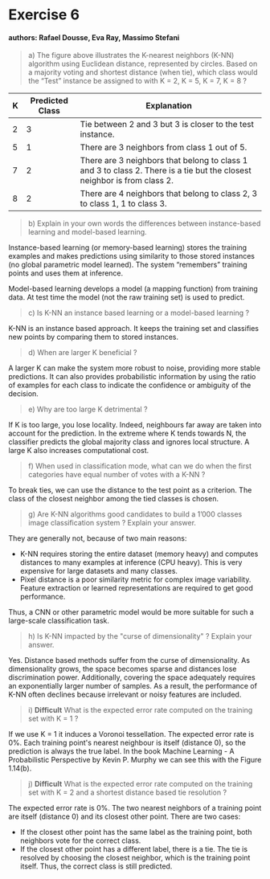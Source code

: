 # Exercise 6

#### authors: Rafael Dousse, Eva Ray, Massimo Stefani

> a) The figure above illustrates the K-nearest neighbors (K-NN) algorithm using Euclidean distance, represented by circles. Based on a majority voting and shortest distance (when tie), which class would the “Test” instance be assigned to with K = 2, K = 5, K = 7, K = 8 ?

| K | Predicted Class | Explanation |
|---|-----------------|-------------|
| 2 | 3 | Tie between 2 and 3 but 3 is closer to the test instance. |
| 5 | 1 | There are 3 neighbors from class 1 out of 5. |
| 7 | 2 | There are 3 neighbors that belong to class 1 and 3 to class 2. There is a tie but the closest neighbor is from class 2. |
| 8 | 2 | There are 4 neighbors that belong to class 2, 3 to class 1, 1 to class 3. |

> b) Explain in your own words the differences between instance-based learning and model-based learning.

Instance-based learning (or memory-based learning) stores the training examples and makes predictions using similarity to those stored instances (no global parametric model learned). The system “remembers” training points and uses them at inference.

Model-based learning develops a model (a mapping function) from training data. At test time the model (not the raw training set) is used to predict.

> c) Is K-NN an instance based learning or a model-based learning ?

K-NN is an instance based approach. It keeps the training set and classifies new points by comparing them to stored instances.

> d) When are larger K beneficial ?

A larger K can make the system more robust to noise, providing more stable predictions. It can also provides probabilistic information by using the ratio of examples for each class to indicate the confidence or ambiguity of the decision.

> e) Why are too large K detrimental ?

If K is too large, you lose locality. Indeed, neighbours far away are taken into account for the prediction. In the extreme where K tends towards N, the classifier predicts the global majority class and ignores local structure. A large K also increases computational cost.

> f) When used in classification mode, what can we do when the first categories have equal number of votes with a K-NN ?

To break ties, we can use the distance to the test point as a criterion. The class of the closest neighbor among the tied classes is chosen.

> g) Are K-NN algorithms good candidates to build a 1’000 classes image classification system ? Explain your answer.

They are generally not, because of two main reasons: 

- K-NN requires storing the entire dataset (memory heavy) and computes distances to many examples at inference (CPU heavy). This is very expensive for large datasets and many classes. 
- Pixel distance is a poor similarity metric for complex image variability. Feature extraction or learned representations are required to get good performance.

Thus, a CNN or other parametric model would be more suitable for such a large-scale classification task.

> h) Is K-NN impacted by the "curse of dimensionality" ? Explain your answer.

Yes. Distance based methods suffer from the curse of dimensionality. As dimensionality grows, the space becomes sparse and distances lose discrimination power. Additionally, covering the space adequately requires an exponentially larger number of samples. As a result, the performance of K-NN often declines because irrelevant or noisy features are included.

> i) **Difficult** What is the expected error rate computed on the training set with K = 1 ?

If we use K = 1 it induces a Voronoi tessellation. The expected error rate is 0%. Each training point's nearest neighbour is itself (distance 0), so the prediction is always the true label. In the book Machine Learning - A Probabilistic Perspective by Kevin P. Murphy we can see this with the Figure 1.14(b).

> j) **Difficult** What is the expected error rate computed on the training set with K = 2 and a shortest distance based tie resolution ?

The expected error rate is 0%. The two nearest neighbors of a training point are itself (distance 0) and its closest other point. There are two cases:
- If the closest other point has the same label as the training point, both neighbors vote for the correct class.
- If the closest other point has a different label, there is a tie. The tie is resolved by choosing the closest neighbor, which is the training point itself. Thus, the correct class is still predicted.